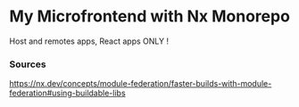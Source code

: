 # My Microfrontend with Nx Monorepo

Host and remotes apps, React apps ONLY !

### Sources

https://nx.dev/concepts/module-federation/faster-builds-with-module-federation#using-buildable-libs
